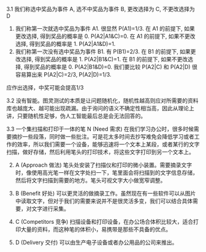 3.1 
我们称选中奖品为事件 A, 选不中奖品为事件 B, 更改选择为 C, 不更改选择为 D 
1) 我们称第一次就选中奖品为事件 A1. 很显然 P(A1)=1/3. 
在 A1 的前提下, 如果更改选择, 得到奖品的概率是 0. P(A2|A1&C)=0. 
在 A1 的前提下, 如果不更改选择, 得到奖品的概率是 1. P(A2|A1&D)=1. 
2) 我们称第一次没有选中奖品为事件 B1. 有 P(B1)=2/3. 
在 B1 的前提下, 如果更改选择, 得到奖品的概率是 1. P(A2|B1&C)=1. 
在 B1 的前提下, 如果不更改选择, 得到奖品的概率是 0. P(A2|B1&D)=0. 
我们要比较 P(A2|C) 和 P(A2|D) 
很容易算出来 P(A2|C)=2/3, P(A2|D)=1/3. 

应作出选择，中奖可能会提高1/3

3.2
没有智能。图灵测试的本质是让问题随机化，随机性越高则应对所需要的资料库也越庞大、越可能出现疏漏。由于询问的语义不确定性相当高，因此从理论上讲，只要随机性足够，伪人工智能最后总是会无法回答的。

3.3 
一个集扫描和打印于一体的笔
N (Need 需求)
在我们学习办公时，很多时候需要摘抄一些段落，同时做一些批注。可是花太多时间去抄写难免会降低学习或者工作的效率，所以我们需要一个设备，能够迅速将一个文本上某段，或者某行的文字扫描，做好存储，然后利用笔头的打印技术，将这些文字打印到另一个文本上。

2) A (Approach 做法)
笔头处安装了扫描仪和打印的微小装置。需要摘录文字时，像使用高光笔一样在文字处扫一下，笔里面会将扫描到的文字信息存储，然后将文字扫描到需要的地方。笔头可视文字大小做宽窄调整。

3) B (Benefit 好处)
可以更灵活的做摘录工作。虽然现在有一些软件可以从图片中读取文字，但对于我们的需要来说并不是很灵活多变，我们可以结合具体需要，对文字进行采集。

4) C (Competitors 竞争)
扫描设备和打印设备，在办公场合体积比较大，适合打印大量的资料，而这种笔的体积小，易携带是那些不具备的优点。

5) D (Delivery 交付)
可以由生产电子设备或者办公用品的公司来推出。

